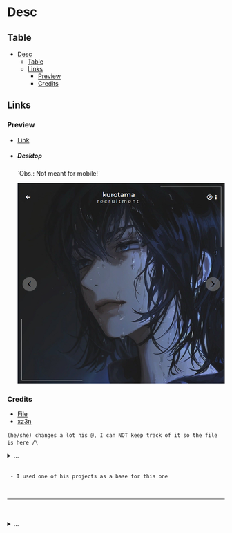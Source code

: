 # Desc

## Table

- [Desc](#desc)
  - [Table](#table)
  - [Links](#links)
    - [Preview](#preview)
    - [Credits](#credits)

## Links

### Preview

-   [Link](https://nyyu.github.io/Test-04/)

-   <h5>Desktop</h5> `Obs.: Not meant for mobile!`
    <p align="center"> 
      <img src="public/base/preview/desktop.png"> 
    </p>

### Credits

-   [File](https://linktr.ee/zenn69)
-   [xz3n](https://www.instagram.com/_.xz3n)

`(he/she) changes a lot his @, I can NOT keep track of it so the file is here /\`

<details> <summary>...</summary> 
  I'm not even kidding, I literally had to search his/hers profile 2~3x just today cuz for some fucking reason the person changed it ONCE AGAIN.
</details>

<br/>

```
 - I used one of his projects as a base for this one
```

<br/>

---

<br/>
<br/>

<details> <summary>...</summary> 
  Once again I did it without using my glasses. EZ Clap
</details>
